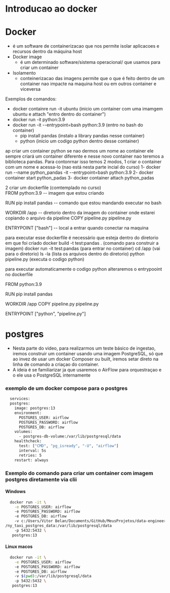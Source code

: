 # Introducao ao docker

# Docker
- é um software de containerizacao que nos permite  isolar aplicacoes e recursos dentro da máquina host
- Docker image 
  - é um determinado software/sistema operacional/ que usamos para criar um container
- Isolamento
  - conteinerizacao das imagens permite que o que é feito dentro de um container nao impacte na maquina host ou em outros container e viceversa

Exemplos de comandos:
  - docker containre run -it ubuntu (inicio um container com uma imamgem ubuntu e attach "entro dentro do container")
  - docker run -it python:3.9
  - docker run -it --entrypoint=bash python:3.9 (entro no bash do container)
    - pip install pandas (instalo a library pandas nesse container)
    - python (inicio um codigo python dentro desse container)

ap criar um container python se nao dermos um nome ao container ele sempre criará um container diferente e nesse novo container nao teremos a biblioteca pandas.
Para contonrnar isso temos 2 modos, 
1 criar o container com um nome e acessa-lo (nao está nesta parte incial do curso)
  1- docker run --name python_pandas -it --entrypoint=bash python:3.9
  2- docker container start python_padas
  3- docker container attach python_padas

2 criar um dockerfile (comtemplado no curso)  
  FROM python:3.9 -- imagem que estou criando

  RUN pip install pandas  -- comando que estou mandando executar no bash

  WORKDIR /app    -- diretorio dentro da imagem do container onde estarei copiando o arquivo da pipeline
  COPY pipeline.py pipeline.py

  ENTRYPOINT ["bash"] -- local a entrar quando conectar na maquina

para executar esse dockerfile é necessário que esteja dentro do diretorio em que foi criado
  docker build -t test:pandas . (comando para construir a imagem)
  docker run -it test:pandas (para entrar no container)
  cd /app (vai para o diretorio)
  ls -la (lista os arquivos dentro do diretorio)
  python pipeline.py (executa o codigo python)


para executar automaticamente o codigo python alteraremos o entrypooint no dockerfile

  FROM python:3.9

  RUN pip install pandas

  WORKDIR /app
  COPY pipeline.py pipeline.py

  ENTRYPOINT ["python", "pipeline.py"]

# postgres
  - Nesta parte do video, para realizarmos um teste básico de ingestao, iremos construir um container usando uma imagem PostgreSQL, só que ao invez de usar um docker Composer ou built, iremos setar direto na linha de comando a criaçao do container.
  - A ideia é se familiarizar ja que usaremos o AirFlow para orquestraçao e o ele usa o PostgreSQL internamente

### exemplo de um docker compose para o postgres

```bash
  services:
  postgres:
    image: postgres:13
    environment:
      POSTGRES_USER: airflow
      POSTGRES_PASSWORD: airflow
      POSTGRES_DB: airflow
    volumes:
      - postgres-db-volume:/var/lib/postgresql/data
    healthcheck:
      test: ["CMD", "pg_isready", "-U", "airflow"]
      interval: 5s
      retries: 5
    restart: always
```

### Exemplo do comando para criar um container com imagem postgres diretamente via clii
#### Windows
```bash
  docker run -it \
    -e POSTGRES_USER: airflow
    -e POSTGRES_PASSWORD: airflow
    -e POSTGRES_DB: airflow
    -v c:/Users/Vitor Belan/Documents/GitHub/MeusProjetos/data-engineering-zoomcamp/data-engineering-zoomcamp/week1_setup/docker_sql
/ny_taxi_postgres_data:/var/lib/postgresql/data
    -p 5432:5432 \
   postgres:13

```
#### Linux macos
```bash
  docker run -it \
    -e POSTGRES_USER: airflow
    -e POSTGRES_PASSWORD: airflow
    -e POSTGRES_DB: airflow
    -v $(pwd):/var/lib/postgresql/data
    -p 5432:5432 \
   postgres:13

```